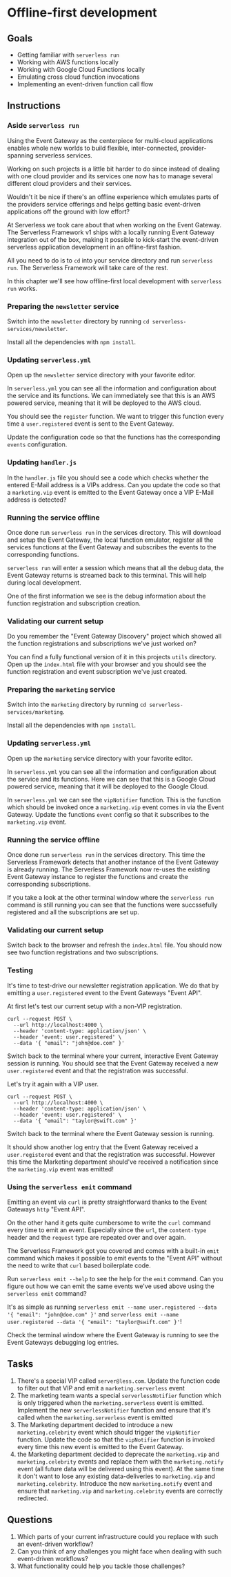 # Offline-first development

## Goals

* Getting familiar with `serverless run`
* Working with AWS functions locally
* Working with Google Cloud Functions locally
* Emulating cross cloud function invocations
* Implementing an event-driven function call flow

## Instructions

### **Aside** `serverless run`

Using the Event Gateway as the centerpiece for multi-cloud applications enables whole new worlds to build flexible, inter-connected, provider-spanning serverless services.

Working on such projects is a little bit harder to do since instead of dealing with one cloud provider and its services one now has to manage several different cloud providers and their services.

Wouldn't it be nice if there's an offline experience which emulates parts of the providers service offerings and helps getting basic event-driven applications off the ground with low effort?

At Serverless we took care about that when working on the Event Gateway. The Serverless Framework v1 ships with a locally running Event Gateway integration out of the box, making it possible to kick-start the event-driven serverless application development in an offline-first fashion.

All you need to do is to `cd` into your service directory and run `serverless run`. The Serverless Framework will take care of the rest.

In this chapter we'll see how offline-first local development with `serverless run` works.

### Preparing the `newsletter` service

Switch into the `newsletter` directory by running `cd serverless-services/newsletter`.

Install all the dependencies with `npm install`.

### Updating `serverless.yml`

Open up the `newsletter` service directory with your favorite editor.

In `serverless.yml` you can see all the information and configuration about the service and its functions.
We can immediately see that this is an AWS powered service, meaning that it will be deployed to the AWS cloud.

You should see the `register` function. We want to trigger this function every time a `user.registered` event is sent to the Event Gateway.

Update the configuration code so that the functions has the corresponding `events` configuration.

### Updating `handler.js`

In the `handler.js` file you should see a code which checks whether the entered E-Mail address is a VIPs address. Can you update the code so that a `marketing.vip` event is emitted to the Event Gateway once a VIP E-Mail address is detected?

### Running the service offline

Once done run `serverless run` in the services directory. This will download and setup the Event Gateway, the local function emulator, register all the services functions at the Event Gateway and subscribes the events to the corresponding functions.

`serverless run` will enter a session which means that all the debug data, the Event Gateway returns is streamed back to this terminal. This will help during local development.

One of the first information we see is the debug information about the function registration and subscription creation.

### Validating our current setup

Do you remember the "Event Gateway Discovery" project which showed all the function registrations and subscriptions we've just worked on?

You can find a fully functional version of it in this projects `utils` directory. Open up the `index.html` file with your browser and you should see the function registration and event subscription we've just created.

### Preparing the `marketing` service

Switch into the `marketing` directory by running `cd serverless-services/marketing`.

Install all the dependencies with `npm install`.

### Updating `serverless.yml`

Open up the `marketing` service directory with your favorite editor.

In `serverless.yml` you can see all the information and configuration about the service and its functions.
Here we can see that this is a Google Cloud powered service, meaning that it will be deployed to the Google Cloud.

In `serverless.yml` we can see the `vipNotifier` function. This is the function which should be invoked once a `marketing.vip` event comes in via the Event Gateway. Update the functions `event` config so that it subscribes to the `marketing.vip` event.

### Running the service offline

Once done run `serverless run` in the services directory. This time the Serverless Framework detects that another instance of the Event Gateway is already running. The Serverless Framework now re-uses the existing Event Gateway instance to register the functions and create the corresponding subscriptions.

If you take a look at the other terminal window where the `serverless run` command is still running you can see that the functions were succssefully registered and all the subscriptions are set up.

### Validating our current setup

Switch back to the browser and refresh the `index.html` file. You should now see two function registrations and two subscriptions.

### Testing

It's time to test-drive our newsletter registration application. We do that by emitting a `user.registered` event to the Event Gateways "Event API".

At first let's test our current setup with a non-VIP registration.

```
curl --request POST \
  --url http://localhost:4000 \
  --header 'content-type: application/json' \
  --header 'event: user.registered' \
  --data '{ "email": "john@doe.com" }'
```

Switch back to the terminal where your current, interactive Event Gateway session is running. You should see that the Event Gateway received a new `user.registered` event and that the registration was successful.

Let's try it again with a VIP user.

```
curl --request POST \
  --url http://localhost:4000 \
  --header 'content-type: application/json' \
  --header 'event: user.registered' \
  --data '{ "email": "taylor@swift.com" }'
```

Switch back to the terminal where the Event Gateway session is running.

It should show another log entry that the Event Gateway received a `user.registered` event and that the registration was successful. However this time the Marketing department should've received a notification since the `marketing.vip` event was emitted!

### Using the `serverless emit` command

Emitting an event via `curl` is pretty straightforward thanks to the Event Gateways `http` "Event API".

On the other hand it gets quite cumbersome to write the `curl` command every time to emit an event. Especially since the `url`, the `content-type` header and the `request` type are repeated over and over again.

The Serverless Framework got you covered and comes with a built-in `emit` command which makes it possible to emit events to the "Event API" without the need to write that `curl` based boilerplate code.

Run `serverless emit --help` to see the help for the `emit` command. Can you figure out how we can emit the same events we've used above using the `serverless emit` command?

It's as simple as running `serverless emit --name user.registered --data '{ "email": "john@doe.com" }'` and `serverless emit --name user.registered --data '{ "email": "taylor@swift.com" }'`!

Check the terminal window where the Event Gateway is running to see the Event Gateways debugging log entries.

## Tasks

1. There's a special VIP called `server@less.com`. Update the function code to filter out that VIP and emit a `marketing.serverless` event
1. The marketing team wants a special `serverlessNotifier` function which is only triggered when the `marketing.serverless` event is emitted. Implement the new `serverlessNotifier` function and ensure that it's called when the `marketing.serverless` event is emitted
1. The Marketing department decided to introduce a new `marketing.celebrity` event which should trigger the `vipNotifier` function. Update the code so that the `vipNotifier` function is invoked every time this new event is emitted to the Event Gateway.
1. the Marketing department decided to deprecate the `marketing.vip` and `marketing.celebrity` events and replace them with the `marketing.notify` event (all future data will be delivered using this event). At the same time it don't want to lose any existing data-deliveries to `marketing.vip` and `marketing.celebrity`. Introduce the new `marketing.notify` event and ensure that `marketing.vip` and `marketing.celebrity` events are correctly redirected.

## Questions

1. Which parts of your current infrastructure could you replace with such an event-driven workflow?
1. Can you think of any challenges you might face when dealing with such event-driven workflows?
1. What functionality could help you tackle those challenges?
